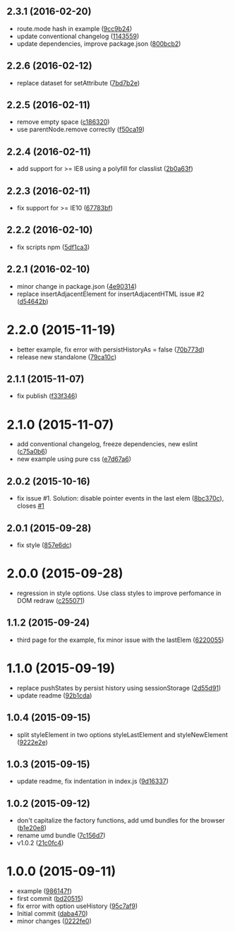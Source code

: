 <a name="2.3.1"></a>
## 2.3.1 (2016-02-20)


* route.mode hash in example ([9cc9b24](https://github.com/geut/mithril-transition/commit/9cc9b24))
* update conventional changelog ([1143559](https://github.com/geut/mithril-transition/commit/1143559))
* update dependencies, improve package.json ([800bcb2](https://github.com/geut/mithril-transition/commit/800bcb2))



<a name="2.2.6"></a>
## 2.2.6 (2016-02-12)


* replace dataset for setAttribute ([7bd7b2e](https://github.com/geut/mithril-transition/commit/7bd7b2e))



<a name="2.2.5"></a>
## 2.2.5 (2016-02-11)


* remove empty space ([c186320](https://github.com/geut/mithril-transition/commit/c186320))
* use parentNode.remove correctly ([f50ca19](https://github.com/geut/mithril-transition/commit/f50ca19))



<a name="2.2.4"></a>
## 2.2.4 (2016-02-11)


* add support for >= IE8 using a polyfill for classlist ([2b0a63f](https://github.com/geut/mithril-transition/commit/2b0a63f))



<a name="2.2.3"></a>
## 2.2.3 (2016-02-11)


* fix support for >= IE10 ([67783bf](https://github.com/geut/mithril-transition/commit/67783bf))



<a name="2.2.2"></a>
## 2.2.2 (2016-02-10)


* fix scripts npm ([5df1ca3](https://github.com/geut/mithril-transition/commit/5df1ca3))



<a name="2.2.1"></a>
## 2.2.1 (2016-02-10)


* minor change in package.json ([4e90314](https://github.com/geut/mithril-transition/commit/4e90314))
* replace insertAdjacentElement for insertAdjacentHTML issue #2 ([d54642b](https://github.com/geut/mithril-transition/commit/d54642b))



<a name="2.2.0"></a>
# 2.2.0 (2015-11-19)


* better example, fix error with persistHistoryAs = false ([70b773d](https://github.com/geut/mithril-transition/commit/70b773d))
* release new standalone ([79ca10c](https://github.com/geut/mithril-transition/commit/79ca10c))



<a name="2.1.1"></a>
## 2.1.1 (2015-11-07)


* fix publish ([f33f346](https://github.com/geut/mithril-transition/commit/f33f346))



<a name="2.1.0"></a>
# 2.1.0 (2015-11-07)


* add conventional changelog, freeze dependencies, new eslint ([c75a0b6](https://github.com/geut/mithril-transition/commit/c75a0b6))
* new example using pure css ([e7d67a6](https://github.com/geut/mithril-transition/commit/e7d67a6))



<a name="2.0.2"></a>
## 2.0.2 (2015-10-16)


* fix issue #1. Solution: disable pointer events in the last elem ([8bc370c](https://github.com/geut/mithril-transition/commit/8bc370c)), closes [#1](https://github.com/geut/mithril-transition/issues/1)



<a name="2.0.1"></a>
## 2.0.1 (2015-09-28)


* fix style ([857e6dc](https://github.com/geut/mithril-transition/commit/857e6dc))



<a name="2.0.0"></a>
# 2.0.0 (2015-09-28)


* regression in style options. Use class styles to improve perfomance in DOM redraw ([c255071](https://github.com/geut/mithril-transition/commit/c255071))



<a name="1.1.2"></a>
## 1.1.2 (2015-09-24)


* third page for the example, fix minor issue with the lastElem ([6220055](https://github.com/geut/mithril-transition/commit/6220055))



<a name="1.1.0"></a>
# 1.1.0 (2015-09-19)


* replace pushStates by persist history using sessionStorage ([2d55d91](https://github.com/geut/mithril-transition/commit/2d55d91))
* update readme ([92b1cda](https://github.com/geut/mithril-transition/commit/92b1cda))



<a name="1.0.4"></a>
## 1.0.4 (2015-09-15)


* split styleElement in two options styleLastElement and styleNewElement ([9222e2e](https://github.com/geut/mithril-transition/commit/9222e2e))



<a name="1.0.3"></a>
## 1.0.3 (2015-09-15)


* update readme, fix indentation in index.js ([9d16337](https://github.com/geut/mithril-transition/commit/9d16337))



<a name="1.0.2"></a>
## 1.0.2 (2015-09-12)


* don't capitalize the factory functions, add umd bundles for the browser ([b1e20e8](https://github.com/geut/mithril-transition/commit/b1e20e8))
* rename umd bundle ([7c156d7](https://github.com/geut/mithril-transition/commit/7c156d7))
* v1.0.2 ([21c0fc4](https://github.com/geut/mithril-transition/commit/21c0fc4))


<a name="1.0.0"></a>
# 1.0.0 (2015-09-11)


* example ([986147f](https://github.com/geut/mithril-transition/commit/986147f))
* first commit ([bd20515](https://github.com/geut/mithril-transition/commit/bd20515))
* fix error with option useHistory ([95c7af9](https://github.com/geut/mithril-transition/commit/95c7af9))
* Initial commit ([daba470](https://github.com/geut/mithril-transition/commit/daba470))
* minor changes ([0222fe0](https://github.com/geut/mithril-transition/commit/0222fe0))
